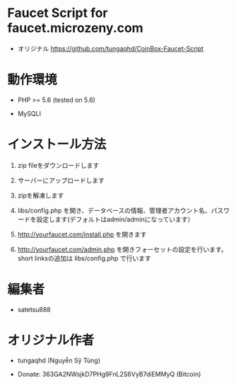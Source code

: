 # Faucet Script for faucet.microzeny.com

- オリジナル https://github.com/tungaqhd/CoinBox-Faucet-Script

# 動作環境

- PHP >= 5.6 (tested on 5.6)

- MySQLI

# インストール方法

1. zip fileをダウンロードします

2. サーバーにアップロードします

3. zipを解凍します

4. libs/config.php を開き、データベースの情報、管理者アカウント名、パスワードを設定します(デフォルトはadmin/adminになっています）

5. http://yourfaucet.com/install.php を開きます

6. http://yourfaucet.com/admin.php を開きフォーセットの設定を行います。short linksの追加は libs/config.php で行います


# 編集者

- satetsu888

# オリジナル作者

- tungaqhd (Nguyễn Sỹ Tùng)

- Donate: 363GA2NWsjkD7PHg9FnL2S6VyB7diEMMyQ (Bitcoin)
